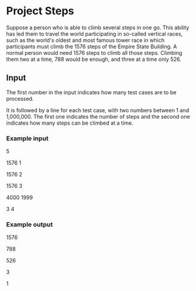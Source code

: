 # Project Steps

Suppose a person who is able to climb several steps in one go.
This ability has led them to travel the world participating in so-called vertical races, such as the world's oldest and most famous tower race in which participants must climb the 1576 steps of the Empire State Building.
A normal person would need 1576 steps to climb all those steps. Climbing them two at a time, 788 would be enough, and three at a time only 526.

## Input

The first number in the input indicates how many test cases are to be processed.

It is followed by a line for each test case, with two numbers between 1 and 1,000,000. The first one indicates the number of steps and the second one indicates how many steps can be climbed at a time.

### Example input

5

1576 1

1576 2

1576 3

4000 1999

3 4

### Example output

1576

788

526

3

1


